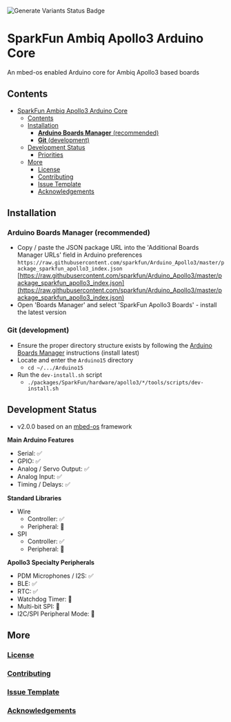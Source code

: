 ![Generate Variants Status Badge](https://github.com/sparkfun/Arduino_Apollo3/workflows/Generate%20Variants/badge.svg)

# SparkFun Ambiq Apollo3 Arduino Core
An mbed-os enabled Arduino core for Ambiq Apollo3 based boards

## Contents
- [SparkFun Ambiq Apollo3 Arduino Core](#sparkfun-ambiq-apollo3-arduino-core)
  - [Contents](#contents)
  - [Installation](#installation)
    - [**Arduino Boards Manager** (recommended)](#arduino-boards-manager-recommended)
    - [**Git** (development)](#git-development)
  - [Development Status](#development-status)
      - [Priorities](#priorities)
  - [More](#more)
    - [License](#license)
    - [Contributing](#contributing)
    - [Issue Template](#issue-template)
    - [Acknowledgements](#acknowledgements)

## Installation
### **Arduino Boards Manager** (recommended)
  - Copy / paste the JSON package URL into the 'Additional Boards Manager URLs' field in Arduino preferences
    ```https://raw.githubusercontent.com/sparkfun/Arduino_Apollo3/master/package_sparkfun_apollo3_index.json```
    [https://raw.githubusercontent.com/sparkfun/Arduino_Apollo3/master/package_sparkfun_apollo3_index.json](https://raw.githubusercontent.com/sparkfun/Arduino_Apollo3/master/package_sparkfun_apollo3_index.json)
  - Open 'Boards Manager' and select 'SparkFun Apollo3 Boards' - install the latest version
    
### **Git** (development)
  - Ensure the proper directory structure exists by following the [Arduino Boards Manager](#arduino-boards-manager) instructions (install latest)
  - Locate and enter the ```Arduino15``` directory
    - ```cd ~/.../Arduino15```
  - Run the ```dev-install.sh``` script
    - ```./packages/SparkFun/hardware/apollo3/*/tools/scripts/dev-install.sh```

## Development Status

* v2.0.0 based on an [mbed-os](https://github.com/ARMmbed/mbed-os) framework

**Main Arduino Features**
  * Serial: ✅
  * GPIO: ✅
  * Analog / Servo Output: ✅
  * Analog Input: ✅
  * Timing / Delays: ✅

**Standard Libraries**
  * Wire
    * Controller: ✅
    * Peripheral: 🤔
  * SPI
    * Controller: ✅
    * Peripheral: 🤔

**Apollo3 Specialty Peripherals**
  * PDM Microphones / I2S: ✅
  * BLE: ✅
  * RTC: ✅
  * Watchdog Timer: 🤔
  * Multi-bit SPI: 🤔
  * I2C/SPI Peripheral Mode: 🤔

## More
### [License](./docs/ISSUES.md)
### [Contributing](./docs/CONTRIBUTING.md)
### [Issue Template](./docs/ISSUES.md)
### [Acknowledgements](./docs/ACKNOWLEDGEMENTS.md)
